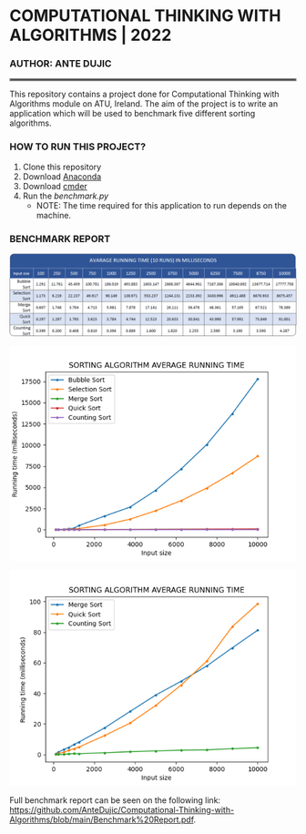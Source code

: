 # COMPUTATIONAL THINKING WITH ALGORITHMS | 2022
### AUTHOR: ANTE DUJIC
<hr style="border:2px solid gray"> </hr>

This repository contains a project done for Computational Thinking with Algorithms module on ATU, Ireland. The aim of the project is to write an application which will be used to benchmark five different sorting algorithms.

### HOW TO RUN THIS PROJECT?

1. Clone this repository
2. Download [Anaconda](https://docs.anaconda.com/anaconda/install/windows/)
3. Download [cmder](https://cmder.net/)
4. Run the *benchmark.py*
    - NOTE: The time required for this application to run depends on the machine.

### BENCHMARK REPORT

![](https://github.com/AnteDujic/Computational-Thinking-with-Algorithms/blob/main/Images/table.png)

![](https://github.com/AnteDujic/Computational-Thinking-with-Algorithms/blob/main/Images/Running%20time_All.png)

![](https://github.com/AnteDujic/Computational-Thinking-with-Algorithms/blob/main/Images/Running%20time_MQC.png)


Full benchmark report can be seen on the following link: https://github.com/AnteDujic/Computational-Thinking-with-Algorithms/blob/main/Benchmark%20Report.pdf.